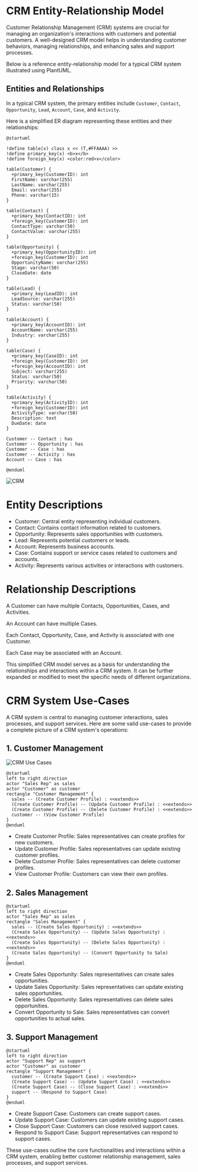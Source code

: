 # CRM Entity-Relationship Model

Customer Relationship Management (CRM) systems are crucial for managing an 
organization's interactions with customers and potential customers.
A well-designed CRM model helps in understanding customer behaviors,
managing relationships, and enhancing sales and support processes.

Below is a reference entity-relationship model for a typical CRM system illustrated using PlantUML.

## Entities and Relationships

In a typical CRM system, the primary entities include 
`Customer`, `Contact`, `Opportunity`, `Lead`, `Account`, `Case`, and `Activity`.

Here is a simplified ER diagram representing these entities and their relationships:

```plantuml
@startuml

!define table(x) class x << (T,#FFAAAA) >>
!define primary_key(x) <b>x</b>
!define foreign_key(x) <color:red>x</color>

table(Customer) {
  +primary_key(CustomerID): int
  FirstName: varchar(255)
  LastName: varchar(255)
  Email: varchar(255)
  Phone: varchar(15)
}

table(Contact) {
  +primary_key(ContactID): int
  +foreign_key(CustomerID): int
  ContactType: varchar(50)
  ContactValue: varchar(255)
}

table(Opportunity) {
  +primary_key(OpportunityID): int
  +foreign_key(CustomerID): int
  OpportunityName: varchar(255)
  Stage: varchar(50)
  CloseDate: date
}

table(Lead) {
  +primary_key(LeadID): int
  LeadSource: varchar(255)
  Status: varchar(50)
}

table(Account) {
  +primary_key(AccountID): int
  AccountName: varchar(255)
  Industry: varchar(255)
}

table(Case) {
  +primary_key(CaseID): int
  +foreign_key(CustomerID): int
  +foreign_key(AccountID): int
  Subject: varchar(255)
  Status: varchar(50)
  Priority: varchar(50)
}

table(Activity) {
  +primary_key(ActivityID): int
  +foreign_key(CustomerID): int
  ActivityType: varchar(50)
  Description: text
  DueDate: date
}

Customer -- Contact : has
Customer -- Opportunity : has
Customer -- Case : has
Customer -- Activity : has
Account -- Case : has

@enduml
```
![CRM](images/crm.png)

# Entity Descriptions
- Customer: Central entity representing individual customers.
- Contact: Contains contact information related to customers.
- Opportunity: Represents sales opportunities with customers.
- Lead: Represents potential customers or leads.
- Account: Represents business accounts.
- Case: Contains support or service cases related to customers and accounts.
- Activity: Represents various activities or interactions with customers.

# Relationship Descriptions
A Customer can have multiple Contacts, Opportunities, Cases, and Activities.

An Account can have multiple Cases.

Each Contact, Opportunity, Case, and Activity is associated with one Customer.

Each Case may be associated with an Account.

This simplified CRM model serves as a basis for understanding the relationships and interactions within a CRM system. It can be further expanded or modified to meet the specific needs of different organizations.

# CRM System Use-Cases

A CRM system is central to managing customer interactions, sales processes, and support services. Here are some valid use-cases to provide a complete picture of a CRM system's operations:

## 1. Customer Management

![CRM Use Cases](images/crm-use-cases.png)

```plantuml
@startuml
left to right direction
actor "Sales Rep" as sales
actor "Customer" as customer
rectangle "Customer Management" {
  sales -- (Create Customer Profile) : <<extends>>
  (Create Customer Profile) -- (Update Customer Profile) : <<extends>>
  (Create Customer Profile) -- (Delete Customer Profile) : <<extends>>
  customer -- (View Customer Profile)
}
@enduml
```

- Create Customer Profile: Sales representatives can create profiles for new customers.
- Update Customer Profile: Sales representatives can update existing customer profiles.
- Delete Customer Profile: Sales representatives can delete customer profiles.
- View Customer Profile: Customers can view their own profiles.

## 2. Sales Management

```plantuml
@startuml
left to right direction
actor "Sales Rep" as sales
rectangle "Sales Management" {
  sales -- (Create Sales Opportunity) : <<extends>>
  (Create Sales Opportunity) -- (Update Sales Opportunity) : <<extends>>
  (Create Sales Opportunity) -- (Delete Sales Opportunity) : <<extends>>
  (Create Sales Opportunity) -- (Convert Opportunity to Sale)
}
@enduml
```

- Create Sales Opportunity: Sales representatives can create sales opportunities.
- Update Sales Opportunity: Sales representatives can update existing sales opportunities.
- Delete Sales Opportunity: Sales representatives can delete sales opportunities.
- Convert Opportunity to Sale: Sales representatives can convert opportunities to actual sales.

## 3. Support Management

```plantuml
@startuml
left to right direction
actor "Support Rep" as support
actor "Customer" as customer
rectangle "Support Management" {
  customer -- (Create Support Case) : <<extends>>
  (Create Support Case) -- (Update Support Case) : <<extends>>
  (Create Support Case) -- (Close Support Case) : <<extends>>
  support -- (Respond to Support Case)
}
@enduml
```

- Create Support Case: Customers can create support cases.
- Update Support Case: Customers can update existing support cases.
- Close Support Case: Customers can close resolved support cases.
- Respond to Support Case: Support representatives can respond to support cases.

These use-cases outline the core functionalities and interactions within a CRM system, enabling better customer relationship management, sales processes, and support services.
